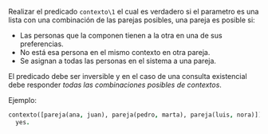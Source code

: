Realizar el predicado `contexto\1` el cual es verdadero si el parametro es una lista con una combinación de las parejas posibles, una pareja es posible si:
  * Las personas que la componen tienen a la otra en una de sus preferencias.
  * No está esa persona en el mismo contexto en otra pareja.
  * Se asignan a todas las personas en el sistema a una pareja.

El predicado debe ser inversible y en el caso de una consulta existencial debe responder _todas las combinaciones posibles de contextos_.

Ejemplo:

```prolog
contexto([pareja(ana, juan), pareja(pedro, marta), pareja(luis, nora)]).
  yes.
```